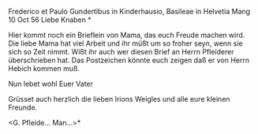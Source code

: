Frederico et Paulo Gundertibus in Kinderhausio, Basileae in Helvetia 
 Mang 10 Oct 56
Liebe Knaben <Fr und Paul>*

Hier kommt noch ein Brieflein von Mama, das euch Freude machen wird. Die liebe Mama hat viel Arbeit und ihr müßt um so froher seyn, wenn sie sich so Zeit nimmt. Wißt ihr auch wer diesen Brief an Herrn Pfleiderer überschrieben hat. Das Postzeichen könnte euch zeigen daß er von Herrn Hebich kommen muß.

Nun lebet wohl
 Euer Vater

Grüsset auch herzlich die lieben Irions Weigles und alle eure kleinen Freunde.

<G. Pfleide... Man...>*


